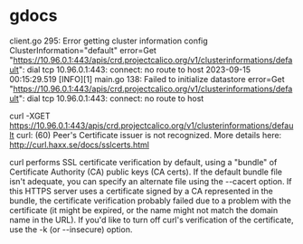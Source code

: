 # gdocs
client.go 295: Error getting cluster information config ClusterInformation="default" error=Get "https://10.96.0.1:443/apis/crd.projectcalico.org/v1/clusterinformations/default": dial tcp 10.96.0.1:443: connect: no route to host
2023-09-15 00:15:29.519 [INFO][1] main.go 138: Failed to initialize datastore error=Get "https://10.96.0.1:443/apis/crd.projectcalico.org/v1/clusterinformations/default": dial tcp 10.96.0.1:443: connect: no route to host

curl -XGET https://10.96.0.1:443/apis/crd.projectcalico.org/v1/clusterinformations/default
curl: (60) Peer's Certificate issuer is not recognized.
More details here: http://curl.haxx.se/docs/sslcerts.html

curl performs SSL certificate verification by default, using a "bundle"
 of Certificate Authority (CA) public keys (CA certs). If the default
 bundle file isn't adequate, you can specify an alternate file
 using the --cacert option.
If this HTTPS server uses a certificate signed by a CA represented in
 the bundle, the certificate verification probably failed due to a
 problem with the certificate (it might be expired, or the name might
 not match the domain name in the URL).
If you'd like to turn off curl's verification of the certificate, use
 the -k (or --insecure) option.
